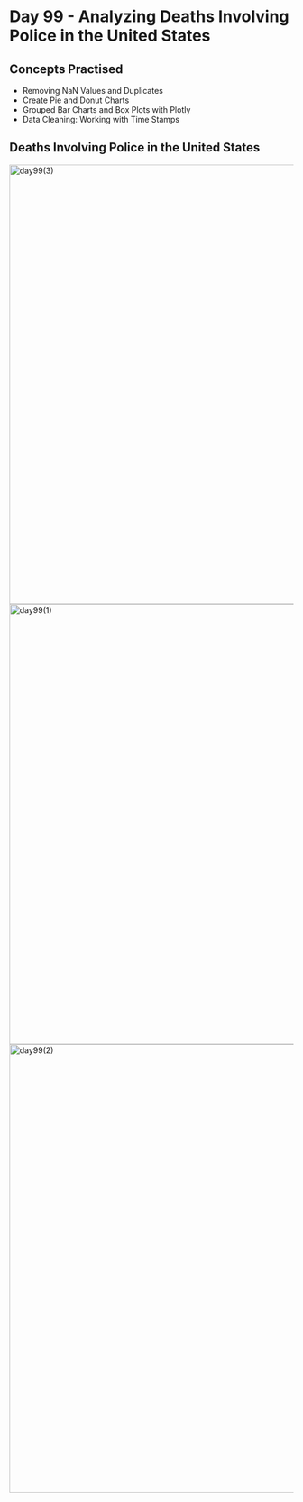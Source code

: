 # Day 99 - Analyzing Deaths Involving Police in the United States
## Concepts Practised
- Removing NaN Values and Duplicates
- Create Pie and Donut Charts
- Grouped Bar Charts and Box Plots with Plotly
- Data Cleaning: Working with Time Stamps
## Deaths Involving Police in the United States
<img width="780" alt="day99(3)" src="https://user-images.githubusercontent.com/98851253/175056706-9ef8e9db-a332-4029-8de8-335e682d9c56.png">
<img width="781" alt="day99(1)" src="https://user-images.githubusercontent.com/98851253/175056709-1962dcc4-02d3-4bb7-a26a-808503808ee0.png">
<img width="796" alt="day99(2)" src="https://user-images.githubusercontent.com/98851253/175056712-e4189734-75f1-48ac-b274-b8af4575a13d.png">
